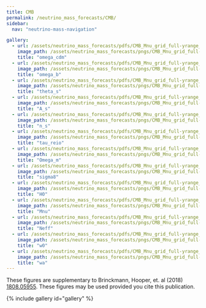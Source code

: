 ```yaml
---
title: CMB
permalink: /neutrino_mass_forecasts/CMB/
sidebar:
  nav: "neutrino-mass-navigation"

gallery:
  - url: /assets/neutrino_mass_forecasts/pdfs/CMB_Mnu_grid_full-yrange_logy_omega_cdm.pdf
    image_path: /assets/neutrino_mass_forecasts/pngs/CMB_Mnu_grid_full-yrange_logy_omega_cdm.png
    title: "omega_cdm"
  - url: /assets/neutrino_mass_forecasts/pdfs/CMB_Mnu_grid_full-yrange_logy_omega_b.pdf
    image_path: /assets/neutrino_mass_forecasts/pngs/CMB_Mnu_grid_full-yrange_logy_omega_b.png
    title: "omega_b"
  - url: /assets/neutrino_mass_forecasts/pdfs/CMB_Mnu_grid_full-yrange_logy_theta_s.pdf
    image_path: /assets/neutrino_mass_forecasts/pngs/CMB_Mnu_grid_full-yrange_logy_theta_s.png
    title: "theta_s"
  - url: /assets/neutrino_mass_forecasts/pdfs/CMB_Mnu_grid_full-yrange_logy_A_s.pdf
    image_path: /assets/neutrino_mass_forecasts/pngs/CMB_Mnu_grid_full-yrange_logy_A_s.png
    title: "A_s"
  - url: /assets/neutrino_mass_forecasts/pdfs/CMB_Mnu_grid_full-yrange_logy_n_s.pdf
    image_path: /assets/neutrino_mass_forecasts/pngs/CMB_Mnu_grid_full-yrange_logy_n_s.png
    title: "n_s"
  - url: /assets/neutrino_mass_forecasts/pdfs/CMB_Mnu_grid_full-yrange_logy_tau_reio.pdf
    image_path: /assets/neutrino_mass_forecasts/pngs/CMB_Mnu_grid_full-yrange_logy_tau_reio.png
    title: "tau_reio"
  - url: /assets/neutrino_mass_forecasts/pdfs/CMB_Mnu_grid_full-yrange_logy_Omega_m.pdf
    image_path: /assets/neutrino_mass_forecasts/pngs/CMB_Mnu_grid_full-yrange_logy_Omega_m.png
    title: "Omega_m"
  - url: /assets/neutrino_mass_forecasts/pdfs/CMB_Mnu_grid_full-yrange_logy_sigma8.pdf
    image_path: /assets/neutrino_mass_forecasts/pngs/CMB_Mnu_grid_full-yrange_logy_sigma8.png
    title: "sigma8"
  - url: /assets/neutrino_mass_forecasts/pdfs/CMB_Mnu_grid_full-yrange_logy_H0.pdf
    image_path: /assets/neutrino_mass_forecasts/pngs/CMB_Mnu_grid_full-yrange_logy_H0.png
    title: "H0"
  - url: /assets/neutrino_mass_forecasts/pdfs/CMB_Mnu_grid_full-yrange_logy_Mnu.pdf
    image_path: /assets/neutrino_mass_forecasts/pngs/CMB_Mnu_grid_full-yrange_logy_Mnu.png
    title: "Mnu"
  - url: /assets/neutrino_mass_forecasts/pdfs/CMB_Mnu_grid_full-yrange_logy_Neff.pdf
    image_path: /assets/neutrino_mass_forecasts/pngs/CMB_Mnu_grid_full-yrange_logy_Neff.png
    title: "Neff"
  - url: /assets/neutrino_mass_forecasts/pdfs/CMB_Mnu_grid_full-yrange_logy_w0.pdf
    image_path: /assets/neutrino_mass_forecasts/pngs/CMB_Mnu_grid_full-yrange_logy_w0.png
    title: "w0"
  - url: /assets/neutrino_mass_forecasts/pdfs/CMB_Mnu_grid_full-yrange_logy_wa.pdf
    image_path: /assets/neutrino_mass_forecasts/pngs/CMB_Mnu_grid_full-yrange_logy_wa.png
    title: "wa"
---
```

These figures are supplementary to Brinckmann, Hooper, et. al (2018) [1808.05955](https://arxiv.org/abs/1808.05955). These figures may be used provided you cite this publication.

{% include gallery id="gallery" %}
